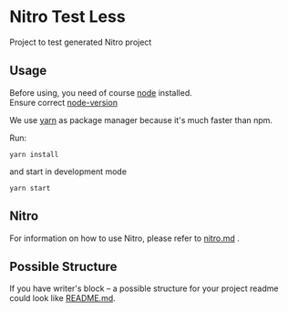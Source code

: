 # Nitro Test Less

Project to test generated Nitro project

## Usage

Before using, you need of course [node](https://nodejs.org/) installed.  
Ensure correct [node-version](./.node-version)

We use [yarn](https://yarnpkg.com) as package manager because it's much faster than npm.

Run:

```
yarn install
```

and start in development mode

```
yarn start
```
 

## Nitro

For information on how to use Nitro, please refer to [nitro.md](project/docs/nitro.md) .

## Possible Structure

If you have writer's block – a possible structure for your project readme could look like [README.md](https://github.com/namics/frontend-defaults/blob/master/doc/README.md).
